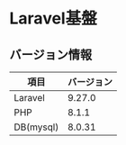 # Laravel基盤

## バージョン情報

|項目|バージョン|
| ------------- | ------------- |
|Laravel|9.27.0|
|PHP|8.1.1|
|DB(mysql)|8.0.31|

